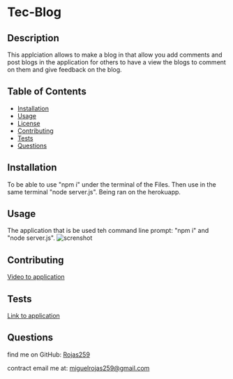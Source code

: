 # Tec-Blog
## Description
This applciation allows to make a blog in that allow you add comments and post blogs in the application for others to have a view the blogs to comment on them and give feedback on the blog.
  ## Table of Contents
  - [Installation](#installation)
  - [Usage](#usage)
  - [License](#license)
  - [Contributing](#contributing)
  - [Tests](#tests)
  - [Questions](#questions)
  
  ## Installation
  To be able to use "npm i" under the terminal of the Files. Then use in the same terminal "node server.js".
  Being ran on the herokuapp.
  
  ## Usage
  The application that is be used teh command line prompt: "npm i" and "node server.js".
  ![screnshot]()
  
  ## Contributing
[Video to application]()
  
  ## Tests
  [Link to application](https://tec-blog-87-f67c630d1c40.herokuapp.com)
  
  ## Questions
  find me on GitHub: [Rojas259](https://github.com/Rojas259)

  contract email me at: [miguelrojas259@gmail.com](mailto:miguelrojas259@gmail.com)